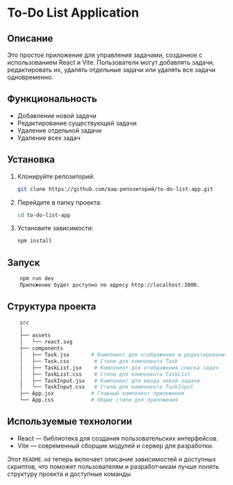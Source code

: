 # To-Do List Application

## Описание

Это простое приложение для управления задачами, созданное с использованием React и Vite. Пользователи могут добавлять задачи, редактировать их, удалять отдельные задачи или удалять все задачи одновременно.

## Функциональность

- Добавление новой задачи
- Редактирование существующей задачи
- Удаление отдельной задачи
- Удаление всех задач

## Установка

1. Клонируйте репозиторий:

   ```bash
   git clone https://github.com/ваш-репозиторий/to-do-list-app.git

2. Перейдите в папку проекта:

    ```bash
    cd to-do-list-app

3. Установите зависимости:

    ```bash
    npm install

## Запуск

```bash
    npm run dev
    Приложение будет доступно по адресу http://localhost:3000.
```
## Структура проекта

```bash
    src
    │
    ├── assets
    │   └── react.svg
    ├── components
    │   ├── Task.jsx       # Компонент для отображения и редактирования одной задачи
    │   ├── Task.css        # Стили для компонента Task
    │   ├── TaskList.jsx    # Компонент для отображения списка задач
    │   ├── TaskList.css    # Стили для компонента TaskList
    │   ├── TaskInput.jsx   # Компонент для ввода новой задачи
    │   └── TaskInput.css   # Стили для компонента TaskInput
    ├── App.jsx            # Главный компонент приложения
    └── App.css            # Общие стили для приложения
```


## Используемые технологии
- React — библиотека для создания пользовательских интерфейсов.
- Vite — современный сборщик модулей и сервер для разработки.



Этот `README.md` теперь включает описание зависимостей и доступных скриптов, что поможет пользователям и разработчикам лучше понять структуру проекта и доступные команды.
